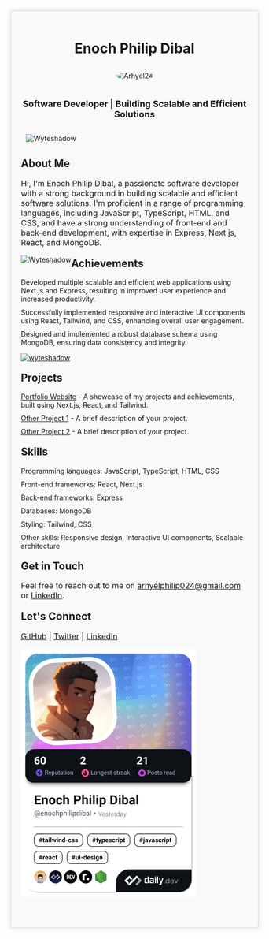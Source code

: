 <!DOCTYPE html>
<html lang="en">
<body>
    <div style="max-width: 800px; margin: 40px auto; padding: 20px; background-color: #f9f9f9; border: 1px solid #ddd; box-shadow: 0 0 10px rgba(0, 0, 0, 0.1);">
        <div style="text-align: center; margin-bottom: 20px;">
            <h1 style="margin-bottom: 10px;">Enoch Philip Dibal</h1>
            <img src="https://komarev.com/ghpvc/?username=arhyel24&label=PROFILE+VIEWS&color=blueviolet&style=flat&abbreviated=true" alt="Arhyel24" style="width: 100px; border-radius: 50%; margin: 20px;" />
            <p style="font-size: 18px; font-weight: bold;">Software Developer | Building Scalable and Efficient Solutions</p>
        </div>
        <div style="display: flex; flex-direction: row; justify-content: center; margin-bottom: 20px;">
            <img align="center" src="https://github-readme-streak-stats.herokuapp.com/?user=arhyel24&" alt="Wyteshadow" style="width: 100%; height: 100%; margin: 10px;" />
        </div>
        <div style="margin-bottom: 20px;" dispay: flex; flex-direction: column>
            <h2 style="margin-top: 0;">About Me</h2>
            <p style="font-size: 16px;">Hi, I'm Enoch Philip Dibal, a passionate software developer with a strong background in building scalable and efficient software solutions. I'm proficient in a range of programming languages, including JavaScript, TypeScript, HTML, and CSS, and have a strong understanding of front-end and back-end development, with expertise in Express, Next.js, React, and MongoDB.</p>
            <p><img align="left" src="https://github-readme-stats.vercel.app/api/top-langs?username=arhyel24&show_icons=true&locale=en&layout=compact" alt="Wyteshadow" style=" 100%; height: 100% margin: 10px;" /></p>
        </div>
        <div style="margin-bottom: 20px;">
            <h2 style="margin-top: 0;">Achievements</h2>
            <ul style="list-style: none; padding: 0; margin: 0;">
                <li style="margin-bottom: 10px;">Developed multiple scalable and efficient web applications using Next.js and Express, resulting in improved user experience and increased productivity.</li>
                <li style="margin-bottom: 10px;">Successfully implemented responsive and interactive UI components using React, Tailwind, and CSS, enhancing overall user engagement.</li>
                <li style="margin-bottom: 10px;">Designed and implemented a robust database schema using MongoDB, ensuring data consistency and integrity.</li>
            </ul>
            <p align="left" style="margin-bottom: 20px;"> <a href="https://github.com/ryo-ma/github-profile-trophy"><img src="https://github-profile-trophy.vercel.app/?username=arhyel24&column=-1&no-bg=true&no-frame=true&theme=darkhub" alt="wyteshadow" /></a> </p>
        </div>
        <div style="margin-bottom: 20px;">
            <h2 style="margin-top: 0;">Projects</h2>
            <ul style="list-style: none; padding: 0; margin: 0;">
                <li style="margin-bottom: 10px;"><a href="https://your-portfolio-website.com">Portfolio Website</a> - A showcase of my projects and achievements, built using Next.js, React, and Tailwind.</li>
                <li style="margin-bottom: 10px;"><a href="https://github.com/your-github-username/project-1">Other Project 1</a> - A brief description of your project.</li>
                <li style="margin-bottom: 10px;"><a href="https://github.com/your-github-username/project-2">Other Project 2</a> - A brief description of your project.</li>
            </ul>
        </div>
        <div style="margin-bottom: 20px;">
            <h2 style="margin-top: 0;">Skills</h2>
            <ul style="list-style: none; padding: 0; margin: 0;">
                <li style="margin-bottom: 10px;">Programming languages: JavaScript, TypeScript, HTML, CSS</li>
                <li style="margin-bottom: 10px;">Front-end frameworks: React, Next.js</li>
                <li style="margin-bottom: 10px;">Back-end frameworks: Express</li>
                <li style="margin-bottom: 10px;">Databases: MongoDB</li>
                <li style="margin-bottom: 10px;">Styling: Tailwind, CSS</li>
                <li style="margin-bottom: 10px;">Other skills: Responsive design, Interactive UI components, Scalable architecture</li>
            </ul>
        </div>
        <div style="margin-bottom: 20px;">
            <h2 style="margin-top: 0;">Get in Touch</h2>
            <p style="font-size: 16px;">Feel free to reach out to me on <a href="mailto:arhyelphilip024@gmail.com">arhyelphilip024@gmail.com</a> or <a href="https://www.linkedin.com/in/aehyel24/">LinkedIn</a>.</p>
        </div>
        <div style="margin-bottom: 20px;">
            <h2 style="margin-top: 0;">Let's Connect</h2>
            <p style="font-size: 16px;"><a href="https://github.com/arhyel24">GitHub</a> | <a href="https://x.com/arhyel24">Twitter</a> | <a href="https://www.linkedin.com/in/arhyel24/">LinkedIn</a></p>
            <a href="https://app.daily.dev/enochphilipdibal"><img src="./devcard.png" width="356" alt="Enoch's Dev Card" style="margin-bottom: 20px;" /></a>
        </div>
    </div>
</body>
</html>
